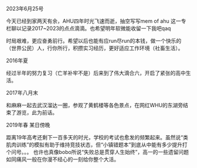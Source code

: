 2023年6月25号


今天已经到家两天有余，AHU四年时光飞速而逝，抽空写写mem of ahu 这一专栏聊以记录2017~2023的点点滴滴。也希望明年软微能收留一下我吧qaq

时局艰难，更应奋勇前行。希望以后也能有应run尽run的本钱，做一个快乐的（世界公民）人，行你所行，积攒实习经历，更好适应工作环境（社畜生活）。


2016年夏 


经过半年的努力复习（亡羊补牢不是）后来到了伟大滴合六，开启了紧张的高中生活。


2017年八月末 


和麻麻一起去武汉溜达一圈，参观了黄鹤楼等各色景点，在网红WHU的东湖旁结束了游览，此为前话。



2019年春 某日傍晚


距离19年高考还剩下一百多天的时光，学校的考试也愈发的频繁起来。虽然说“类肌肉训练”的模拟有助于维持竞技状态，但“小镇错题本”到底从中能有多少提升打个问号。。。
也许也真像bobo所说“失败总是贯穿人生始终”，高一的一些遗留问题如同痛风一般在你漫不经心的一刻给你整个大活。
